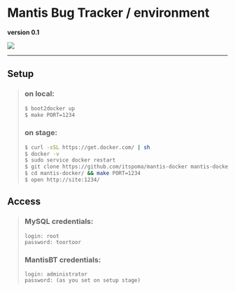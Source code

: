 # Mantis Bug Tracker / environment
**version 0.1**

![](http://new.tinygrab.com/7020c0e8b0fd99ace270dd880e44ab8619a53dacaf.png)

-----------------------------------------------

## Setup

> ### on local:
> ```bash
> $ boot2docker up
> $ make PORT=1234
> ```
> 
> ### on stage:
> ```bash
> $ curl -sSL https://get.docker.com/ | sh
> $ docker -v
> $ sudo service docker restart
> $ git clone https://github.com/itspoma/mantis-docker mantis-docker/
> $ cd mantis-docker/ && make PORT=1234
> $ open http://site:1234/
> ```

## Access

> ### MySQL credentials:
> ```
> login: root
> password: toortoor
> ```
> 
> ### MantisBT credentials:
> ```
> login: administrator
> password: (as you set on setup stage)
> ```
